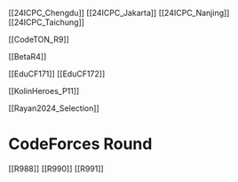 [[24ICPC_Chengdu]]
[[24ICPC_Jakarta]]
[[24ICPC_Nanjing]]
[[24ICPC_Taichung]]

[[CodeTON_R9]]

[[BetaR4]]

[[EduCF171]]
[[EduCF172]]

[[KolinHeroes_P11]]

[[Rayan2024_Selection]]

# CodeForces Round
[[R988]]
[[R990]]
[[R991]]
